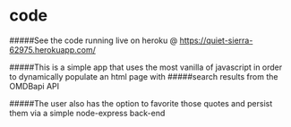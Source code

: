 # code

#####See the code running live on heroku @ https://quiet-sierra-62975.herokuapp.com/

#####This is a simple app that uses the most vanilla of javascript in order to dynamically populate an html page with 
#####search results from the OMDBapi API

#####The user also has the option to favorite those quotes and persist them via a simple node-express back-end
